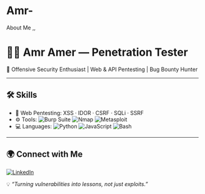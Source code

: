 # Amr-
About Me ,,
# 👨‍💻 Amr Amer — Penetration Tester  

🚀 Offensive Security Enthusiast | Web & API Pentesting | Bug Bounty Hunter  

---

## 🛠️ Skills  
- 🔐 Web Pentesting: XSS · IDOR · CSRF · SQLi · SSRF  
- ⚙️ Tools: ![Burp Suite](https://img.shields.io/badge/-Burp%20Suite-orange?logo=burp-suite&logoColor=white) ![Nmap](https://img.shields.io/badge/-Nmap-blue?logo=nmap&logoColor=white) ![Metasploit](https://img.shields.io/badge/-Metasploit-lightgrey?logo=metasploit&logoColor=white)  
- 💻 Languages: ![Python](https://img.shields.io/badge/-Python-3776AB?logo=python&logoColor=white) ![JavaScript](https://img.shields.io/badge/-JavaScript-F7DF1E?logo=javascript&logoColor=black) ![Bash](https://img.shields.io/badge/-Bash-4EAA25?logo=gnubash&logoColor=white)  

---
## 🌍 Connect with Me  
[![LinkedIn](https://img.shields.io/badge/LinkedIn-Amr%20Amer-blue?logo=linkedin&logoColor=white)](https://www.linkedin.com/in/ameerrrxx98)

💡 *“Turning vulnerabilities into lessons, not just exploits.”*  
